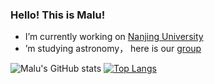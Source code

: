 ### Hello!  This is Malu! 

<!--
**shiro1920/shiro1920** is a ✨ _special_ ✨ repository because its `README.md` (this file) appears on your GitHub profile.
-->


- I’m currently working on [Nanjing University](https://astronomy.nju.edu.cn/)
- ’m studying astronomy， here is our [group](https://github.com/njuastro)


![Malu's GitHub stats](https://github-readme-stats.vercel.app/api?username=shiro1920&show_icons=true&theme=buefy)
[![Top Langs](https://github-readme-stats.vercel.app/api/top-langs/?username=shiro1920&layout=default)](https://github.com/anuraghazra/github-readme-stats)

